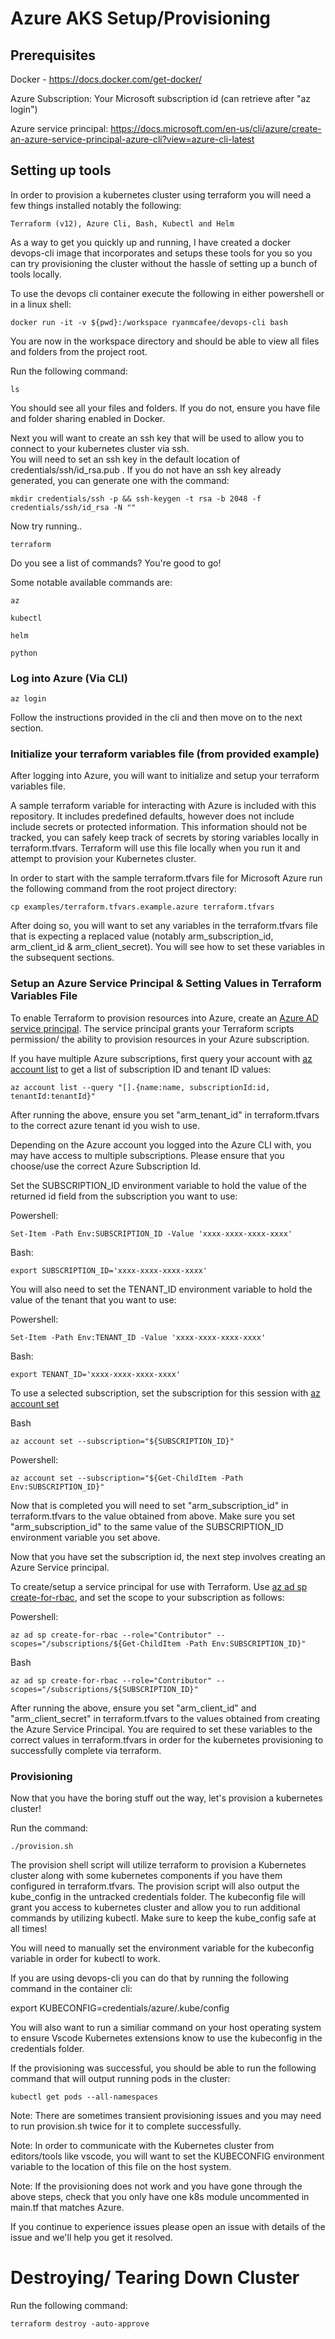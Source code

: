 # Azure AKS Setup/Provisioning

## Prerequisites

Docker - https://docs.docker.com/get-docker/    

Azure Subscription: Your Microsoft subscription id (can retrieve after "az login")

Azure service principal: https://docs.microsoft.com/en-us/cli/azure/create-an-azure-service-principal-azure-cli?view=azure-cli-latest

## Setting up tools

In order to provision a kubernetes cluster using terraform you will need a few things installed notably the following:

    Terraform (v12), Azure Cli, Bash, Kubectl and Helm

As a way to get you quickly up and running, I have created a docker devops-cli image that incorporates and setups these tools for you so you can try provisioning the cluster without the hassle of setting up a bunch of tools locally.

To use the devops cli container execute the following in either powershell or in a linux shell:  

    docker run -it -v ${pwd}:/workspace ryanmcafee/devops-cli bash

You are now in the workspace directory and should be able to view all files and folders from the project root.

Run the following command:

    ls      

You should see all your files and folders. If you do not, ensure you have file and folder sharing enabled in Docker.

Next you will want to create an ssh key that will be used to allow you to connect to your kubernetes cluster via ssh.       
You will need to set an ssh key in the default location of credentials/ssh/id_rsa.pub .
If you do not have an ssh key already generated, you can generate one with the command:     

    mkdir credentials/ssh -p && ssh-keygen -t rsa -b 2048 -f credentials/ssh/id_rsa -N ""

Now try running..

    terraform

Do you see a list of commands? You're good to go!

Some notable available commands are:

    az

    kubectl

    helm

    python

### Log into Azure (Via CLI)

```
az login
```    

Follow the instructions provided in the cli and then move on to the next section.       

### Initialize your terraform variables file (from provided example)

After logging into Azure, you will want to initialize and setup your terraform variables file.

A sample terraform variable for interacting with Azure is included with this repository. It includes predefined defaults, however does not include include secrets or protected information. This information should not be tracked, you can safely keep track of secrets by storing variables locally in terraform.tfvars. Terraform will use this file locally when you run it and attempt to provision your Kubernetes cluster.

In order to start with the sample terraform.tfvars file for Microsoft Azure run the following command from the root project directory:     

    cp examples/terraform.tfvars.example.azure terraform.tfvars

After doing so, you will want to set any variables in the terraform.tfvars file that is expecting a replaced value (notably arm_subscription_id, arm_client_id & arm_client_secret). You will see how to set these variables in the subsequent sections.

### Setup an Azure Service Principal & Setting Values in Terraform Variables File

To enable Terraform to provision resources into Azure, create an [Azure AD service principal](https://docs.microsoft.com/en-us/cli/azure/create-an-azure-service-principal-azure-cli). The service principal grants your Terraform scripts permission/ the ability to provision resources in your Azure subscription.

If you have multiple Azure subscriptions, first query your account with [az account list](https://docs.microsoft.com/en-us/cli/azure/account#az-account-list) to get a list of subscription ID and tenant ID values:

```
az account list --query "[].{name:name, subscriptionId:id, tenantId:tenantId}"
```

After running the above, ensure you set "arm_tenant_id" in terraform.tfvars to the correct azure tenant id you wish to use.

Depending on the Azure account you logged into the Azure CLI with, you may have access to multiple subscriptions. Please ensure that you choose/use the correct Azure Subscription Id.

Set the SUBSCRIPTION_ID environment variable to hold the value of the returned id field from the subscription you want to use:

Powershell:
```
Set-Item -Path Env:SUBSCRIPTION_ID -Value 'xxxx-xxxx-xxxx-xxxx'
```

Bash:
```
export SUBSCRIPTION_ID='xxxx-xxxx-xxxx-xxxx'
```

You will also need to set the TENANT_ID environment variable to hold the value of the tenant that you want to use:      

Powershell:
```
Set-Item -Path Env:TENANT_ID -Value 'xxxx-xxxx-xxxx-xxxx'
```

Bash:
```
export TENANT_ID='xxxx-xxxx-xxxx-xxxx'
```

To use a selected subscription, set the subscription for this session with [az account set](https://docs.microsoft.com/en-us/cli/azure/account#az-account-set)    

Bash
```
az account set --subscription="${SUBSCRIPTION_ID}"
```

Powershell:
```
az account set --subscription="${Get-ChildItem -Path Env:SUBSCRIPTION_ID}"
```

Now that is completed you will need to set "arm_subscription_id" in terraform.tfvars to the value obtained from above. Make sure you set "arm_subscription_id" to the same value of the SUBSCRIPTION_ID environment variable you set above.

Now that you have set the subscription id, the next step involves creating an Azure Service principal.

To create/setup a service principal for use with Terraform. Use [az ad sp create-for-rbac](https://docs.microsoft.com/en-us/cli/azure/ad/sp#az-ad-sp-create-for-rbac), and set the scope to your subscription as follows:

Powershell:
```
az ad sp create-for-rbac --role="Contributor" --scopes="/subscriptions/${Get-ChildItem -Path Env:SUBSCRIPTION_ID}"
```

Bash
```
az ad sp create-for-rbac --role="Contributor" --scopes="/subscriptions/${SUBSCRIPTION_ID}"
```

After running the above, ensure you set "arm_client_id" and "arm_client_secret" in terraform.tfvars to the values obtained from creating the Azure Service Principal.
You are required to set these variables to the correct values in terraform.tfvars in order for the kubernetes provisioning to successfully complete via terraform.

### Provisioning

Now that you have the boring stuff out the way, let's provision a kubernetes cluster!

Run the command:

    ./provision.sh

The provision shell script will utilize terraform to provision a Kubernetes cluster along with some kubernetes components if you have them configured in terraform.tfvars. The provision script will also output the kube_config in the untracked credentials folder. The kubeconfig file will grant you access to kubernetes cluster and allow you to run additional commands by utilizing kubectl. Make sure to keep the kube_config safe at all times!

You will need to manually set the environment variable for the kubeconfig variable in order for kubectl to work.

If you are using devops-cli you can do that by running the following command in the container cli:

export KUBECONFIG=credentials/azure/.kube/config        

You will also want to run a similiar command on your host operating system to ensure Vscode Kubernetes extensions know to use the kubeconfig in the credentials folder.

If the provisioning was successful, you should be able to run the following command that will output running pods in the cluster:

    kubectl get pods --all-namespaces

Note: There are sometimes transient provisioning issues and you may need to run provision.sh twice for it to complete successfully.    

Note: In order to communicate with the Kubernetes cluster from editors/tools like vscode, you will want to set the KUBECONFIG environment variable to the location of this file on the host system.

Note: If the provisioning does not work and you have gone through the above steps, check that you only have one k8s module uncommented in main.tf that matches Azure.     

If you continue to experience issues please open an issue with details of the issue and we'll help you get it resolved. 

# Destroying/ Tearing Down Cluster

Run the following command:      

    terraform destroy -auto-approve     